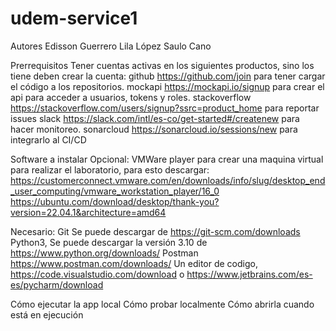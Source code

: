 # udem-service1

Autores
Edisson Guerrero
Lila López
Saulo Cano

Prerrequisitos
Tener cuentas activas en los siguientes productos, sino los tiene deben crear la cuenta:
github https://github.com/join para tener cargar el código a los repositorios.
mockapi https://mockapi.io/signup para crear el api para acceder a usuarios, tokens y roles.
stackoverflow https://stackoverflow.com/users/signup?ssrc=product_home para reportar issues
slack https://slack.com/intl/es-co/get-started#/createnew para hacer monitoreo.
sonarcloud https://sonarcloud.io/sessions/new para integrarlo al CI/CD

Software a instalar
Opcional: VMWare player para crear una maquina virtual para realizar el laboratorio, para esto descargar:
https://customerconnect.vmware.com/en/downloads/info/slug/desktop_end_user_computing/vmware_workstation_player/16_0
https://ubuntu.com/download/desktop/thank-you?version=22.04.1&architecture=amd64

Necesario:
Git Se puede descargar de https://git-scm.com/downloads
Python3, Se puede descargar la versión 3.10 de https://www.python.org/downloads/
Postman https://www.postman.com/downloads/
Un editor de codigo, https://code.visualstudio.com/download o https://www.jetbrains.com/es-es/pycharm/download

Cómo ejecutar la app local
Cómo probar localmente
Cómo abrirla cuando está en ejecución
